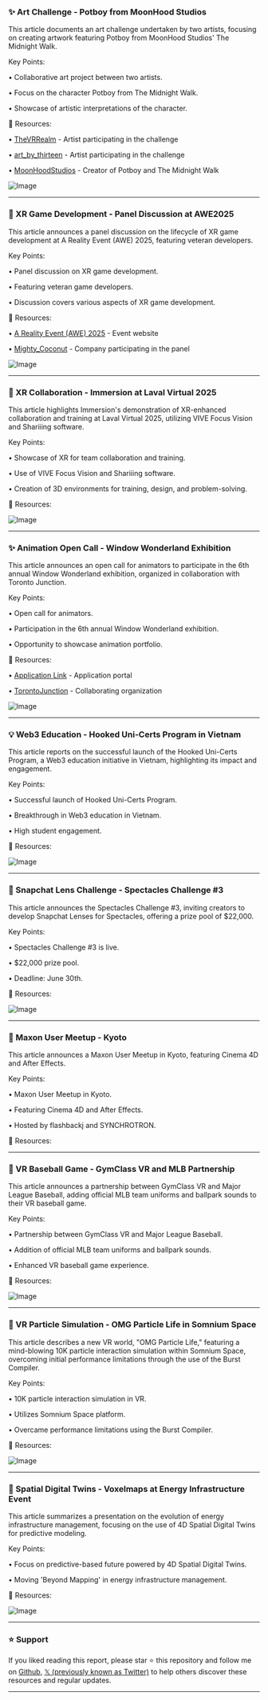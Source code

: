 ### ✨ Art Challenge - Potboy from MoonHood Studios

This article documents an art challenge undertaken by two artists, focusing on creating artwork featuring Potboy from MoonHood Studios' The Midnight Walk.


Key Points:

• Collaborative art project between two artists.


• Focus on the character Potboy from The Midnight Walk.


• Showcase of artistic interpretations of the character.



🔗 Resources:

• [TheVRRealm](https://x.com/TheVRRealm) - Artist participating in the challenge

• [art_by_thirteen](https://x.com/art_by_thirteen) - Artist participating in the challenge

• [MoonHoodStudios](https://x.com/MoonHoodStudios) - Creator of Potboy and The Midnight Walk

![Image](https://pbs.twimg.com/media/GsnPrt9XgAAxnGn?format=jpg&name=small)


---

### 🚀 XR Game Development - Panel Discussion at AWE2025

This article announces a panel discussion on the lifecycle of XR game development at A Reality Event (AWE) 2025, featuring veteran developers.


Key Points:

• Panel discussion on XR game development.


• Featuring veteran game developers.


• Discussion covers various aspects of XR game development.



🔗 Resources:

• [A Reality Event (AWE) 2025](https://awexr.com/usa-2025/agenda/1367-panel-the-lifecycle-of-game-development) - Event website

• [Mighty_Coconut](https://x.com/Mighty_Coconut) - Company participating in the panel

![Image](https://pbs.twimg.com/media/GsnPWpsWMAAh3C4?format=jpg&name=small)


---

### 🤖 XR Collaboration - Immersion at Laval Virtual 2025

This article highlights Immersion's demonstration of XR-enhanced collaboration and training at Laval Virtual 2025, utilizing VIVE Focus Vision and Shariiing software.


Key Points:

• Showcase of XR for team collaboration and training.


• Use of VIVE Focus Vision and Shariiing software.


• Creation of 3D environments for training, design, and problem-solving.



🔗 Resources:


![Image](https://pbs.twimg.com/amplify_video_thumb/1930266141995229184/img/x5UYpT_UmXAgwxq4.jpg)


---

### ✨ Animation Open Call - Window Wonderland Exhibition

This article announces an open call for animators to participate in the 6th annual Window Wonderland exhibition, organized in collaboration with Toronto Junction.


Key Points:

• Open call for animators.


• Participation in the 6th annual Window Wonderland exhibition.


• Opportunity to showcase animation portfolio.



🔗 Resources:

• [Application Link](http://bit.ly/3HbA3Ml) - Application portal

• [TorontoJunction](https://x.com/TorontoJunction) - Collaborating organization

![Image](https://pbs.twimg.com/media/GsmRbD9WoAA3ymA?format=jpg&name=small)



---

### 💡 Web3 Education - Hooked Uni-Certs Program in Vietnam

This article reports on the successful launch of the Hooked Uni-Certs Program, a Web3 education initiative in Vietnam, highlighting its impact and engagement.


Key Points:

• Successful launch of Hooked Uni-Certs Program.


• Breakthrough in Web3 education in Vietnam.


• High student engagement.



🔗 Resources:

![Image](https://pbs.twimg.com/media/GsgqjfXaMAA7XOg?format=jpg&name=small)


---

### 🚀 Snapchat Lens Challenge - Spectacles Challenge #3

This article announces the Spectacles Challenge #3, inviting creators to develop Snapchat Lenses for Spectacles, offering a prize pool of $22,000.


Key Points:

• Spectacles Challenge #3 is live.


• $22,000 prize pool.


• Deadline: June 30th.



🔗 Resources:

![Image](https://pbs.twimg.com/amplify_video_thumb/1929524445728702464/img/71IRulJXQ0IxO4yG.jpg)


---

### 🤖 Maxon User Meetup - Kyoto

This article announces a Maxon User Meetup in Kyoto, featuring Cinema 4D and After Effects.


Key Points:

• Maxon User Meetup in Kyoto.


• Featuring Cinema 4D and After Effects.


• Hosted by flashbackj and SYNCHROTRON.



🔗 Resources:


---

### 🚀 VR Baseball Game - GymClass VR and MLB Partnership

This article announces a partnership between GymClass VR and Major League Baseball, adding official MLB team uniforms and ballpark sounds to their VR baseball game.


Key Points:

• Partnership between GymClass VR and Major League Baseball.


• Addition of official MLB team uniforms and ballpark sounds.


• Enhanced VR baseball game experience.



🔗 Resources:

![Image](https://pbs.twimg.com/amplify_video_thumb/1929879999584075776/img/e50DfBdwgal24Uqe.jpg)


---

### 🤖 VR Particle Simulation - OMG Particle Life in Somnium Space

This article describes a new VR world, "OMG Particle Life," featuring a mind-blowing 10K particle interaction simulation within Somnium Space, overcoming initial performance limitations through the use of the Burst Compiler.

Key Points:

• 10K particle interaction simulation in VR.


• Utilizes Somnium Space platform.


• Overcame performance limitations using the Burst Compiler.


🔗 Resources:

![Image](https://pbs.twimg.com/amplify_video_thumb/1929804863380008960/img/gRPL7wGYdwugsnT0.jpg)


---

### 🤖 Spatial Digital Twins - Voxelmaps at Energy Infrastructure Event

This article summarizes a presentation on the evolution of energy infrastructure management, focusing on the use of 4D Spatial Digital Twins for predictive modeling.


Key Points:

• Focus on predictive-based future powered by 4D Spatial Digital Twins.


• Moving 'Beyond Mapping' in energy infrastructure management.



🔗 Resources:

![Image](https://pbs.twimg.com/media/GsiSk2fXAAAZzt4?format=jpg&name=small)


---

### ⭐️ Support

If you liked reading this report, please star ⭐️ this repository and follow me on [Github](https://github.com/Drix10), [𝕏 (previously known as Twitter)](https://x.com/DRIX_10_) to help others discover these resources and regular updates.

---